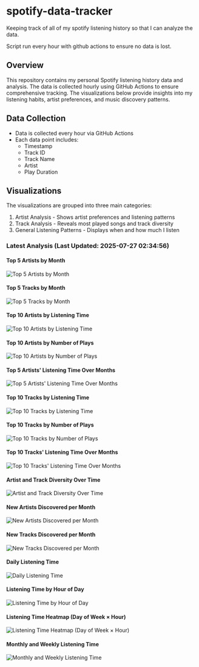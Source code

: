 # spotify-data-tracker

Keeping track of all of my spotify listening history so that I can analyze the data.

Script run every hour with github actions to ensure no data is lost.

## Overview

This repository contains my personal Spotify listening history data and analysis. The data is collected hourly using GitHub Actions to ensure comprehensive tracking. The visualizations below provide insights into my listening habits, artist preferences, and music discovery patterns.

## Data Collection

- Data is collected every hour via GitHub Actions
- Each data point includes:
  - Timestamp
  - Track ID
  - Track Name  
  - Artist
  - Play Duration

## Visualizations

The visualizations are grouped into three main categories:

1. Artist Analysis - Shows artist preferences and listening patterns
2. Track Analysis - Reveals most played songs and track diversity
3. General Listening Patterns - Displays when and how much I listen





















### Latest Analysis (Last Updated: 2025-07-27 02:34:56)

#### Top 5 Artists by Month

![Top 5 Artists by Month](graphs/monthly_artist_grid.png)

#### Top 5 Tracks by Month

![Top 5 Tracks by Month](graphs/monthly_track_grid.png)

#### Top 10 Artists by Listening Time

![Top 10 Artists by Listening Time](graphs/top_artists.png)

#### Top 10 Artists by Number of Plays

![Top 10 Artists by Number of Plays](graphs/artist_diversity.png)

#### Top 5 Artists' Listening Time Over Months

![Top 5 Artists' Listening Time Over Months](graphs/top_artists_over_time.png)

#### Top 10 Tracks by Listening Time

![Top 10 Tracks by Listening Time](graphs/top_tracks_minutes.png)

#### Top 10 Tracks by Number of Plays

![Top 10 Tracks by Number of Plays](graphs/top_tracks_plays.png)

#### Top 10 Tracks' Listening Time Over Months

![Top 10 Tracks' Listening Time Over Months](graphs/top_tracks_over_time.png)

#### Artist and Track Diversity Over Time

![Artist and Track Diversity Over Time](graphs/diversity_per_month.png)

#### New Artists Discovered per Month

![New Artists Discovered per Month](graphs/artist_discovery.png)

#### New Tracks Discovered per Month

![New Tracks Discovered per Month](graphs/track_discovery.png)

#### Daily Listening Time

![Daily Listening Time](graphs/listening_over_time.png)

#### Listening Time by Hour of Day

![Listening Time by Hour of Day](graphs/listening_by_hour.png)

#### Listening Time Heatmap (Day of Week × Hour)

![Listening Time Heatmap (Day of Week × Hour)](graphs/listening_heatmap.png)

#### Monthly and Weekly Listening Time

![Monthly and Weekly Listening Time](graphs/listening_by_month.png)

